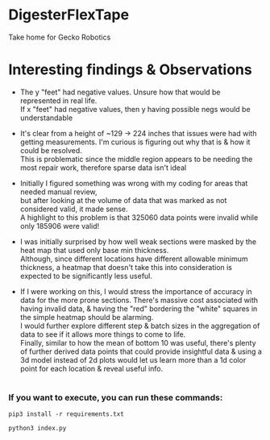 # DigesterFlexTape
Take home for Gecko Robotics


# Interesting findings & Observations
* The y "feet" had negative values. Unsure how that would be represented in real life.
<br>If x "feet" had negative values, then y having possible negs would be understandable

* It's clear from a height of ~129 -> 224 inches that issues were had with getting measurements. I'm curious is figuring out why that is & how it could be resolved.
<br>This is problematic since the middle region appears to be needing the most repair work, therefore sparse data isn't ideal

*  Initially I figured something was wrong with my coding for areas that needed manual review,
 <br>but after looking at the volume of data that was marked as not considered valid, it made sense.
 <br> A highlight to this problem is that 325060 data points were invalid while only 185906 were valid!
 
 
* I was initially surprised by how well weak sections were masked by the heat map that used only base min thickness. 
<br>Although, since different locations have different allowable minimum thickness, a heatmap that doesn't take this into consideration is expected to be significantly less useful. 


* If I were working on this, I would stress the importance of accuracy in data for the more prone sections. 
There's massive cost associated with having invalid data, & having the "red" bordering the "white" squares in the simple heatmap should be alarming.
<br> I would further explore different step & batch sizes in the aggregation of data to see if it allows more things to come to life. 
<br> Finally, similar to how the mean of bottom 10 was useful, there's plenty of further derived data points that could provide insightful data &
 using a 3d model instead of 2d plots would let us learn more than a 1d color point for each location & reveal useful info.    

# 


### If you want to execute, you can run these commands:
`pip3 install -r requirements.txt`

`python3 index.py`
